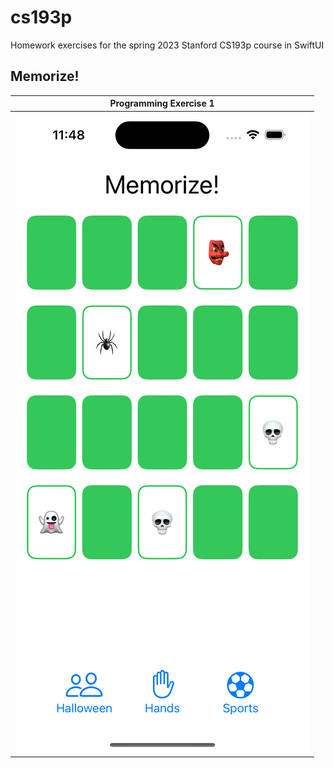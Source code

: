 # cs193p
Homework exercises for the spring 2023 Stanford CS193p course in SwiftUI

## Memorize!
| Programming Exercise 1 |
|------------------------|
| ![PE1](images/pe1.png) |
